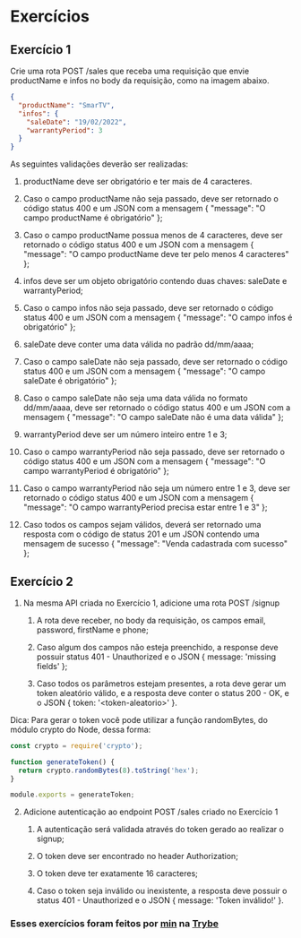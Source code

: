 # Exercícios

## Exercício 1

Crie uma rota POST /sales que receba uma requisição que envie productName e infos no body da requisição, como na imagem abaixo.

```json
{
  "productName": "SmarTV",
  "infos": {
    "saleDate": "19/02/2022",
    "warrantyPeriod": 3
  }
}
```

As seguintes validações deverão ser realizadas:
1. productName deve ser obrigatório e ter mais de 4 caracteres.

2. Caso o campo productName não seja passado, deve ser retornado o código status 400 e um JSON com a mensagem { "message": "O campo productName é obrigatório" };

3. Caso o campo productName possua menos de 4 caracteres, deve ser retornado o código status 400 e um JSON com a mensagem { "message": "O campo productName deve ter pelo menos 4 caracteres" };

4. infos deve ser um objeto obrigatório contendo duas chaves: saleDate e warrantyPeriod;

5. Caso o campo infos não seja passado, deve ser retornado o código status 400 e um JSON com a mensagem { "message": "O campo infos é obrigatório" };

6. saleDate deve conter uma data válida no padrão dd/mm/aaaa;

7. Caso o campo saleDate não seja passado, deve ser retornado o código status 400 e um JSON com a mensagem { "message": "O campo saleDate é obrigatório" };

8. Caso o campo saleDate não seja uma data válida no formato dd/mm/aaaa, deve ser retornado o código status 400 e um JSON com a mensagem { "message": "O campo saleDate não é uma data válida" };

9. warrantyPeriod deve ser um número inteiro entre 1 e 3;

10. Caso o campo warrantyPeriod não seja passado, deve ser retornado o código status 400 e um JSON com a mensagem { "message": "O campo warrantyPeriod é obrigatório" };

11. Caso o campo warrantyPeriod não seja um número entre 1 e 3, deve ser retornado o código status 400 e um JSON com a mensagem { "message": "O campo warrantyPeriod precisa estar entre 1 e 3" };

12. Caso todos os campos sejam válidos, deverá ser retornado uma resposta com o código de status 201 e um JSON contendo uma mensagem de sucesso { "message": "Venda cadastrada com sucesso" };

## Exercício 2

1. Na mesma API criada no Exercício 1, adicione uma rota POST /signup
   1. A rota deve receber, no body da requisição, os campos email, password, firstName e phone;
   
   2. Caso algum dos campos não esteja preenchido, a response deve possuir status 401 - Unauthorized e o JSON { message: 'missing fields' };
   
   3. Caso todos os parâmetros estejam presentes, a rota deve gerar um token aleatório válido, e a resposta deve conter o status 200 - OK, e o JSON { token: '\<token-aleatorio>' }.

Dica: Para gerar o token você pode utilizar a função randomBytes, do módulo crypto do Node, dessa forma:

```javascript
const crypto = require('crypto');

function generateToken() {
  return crypto.randomBytes(8).toString('hex');
}

module.exports = generateToken;
```

2. Adicione autenticação ao endpoint POST /sales criado no Exercício 1
   1. A autenticação será validada através do token gerado ao realizar o signup;
   
   2. O token deve ser encontrado no header Authorization;
   
   3. O token deve ter exatamente 16 caracteres;
   
   4. Caso o token seja inválido ou inexistente, a resposta deve possuir o status 401 - Unauthorized e o JSON { message: 'Token inválido!' }.

### Esses exercícios foram feitos por [min](https://www.linkedin.com/in/jonathan-r-andrade/) na [Trybe](https://www.betrybe.com/)
